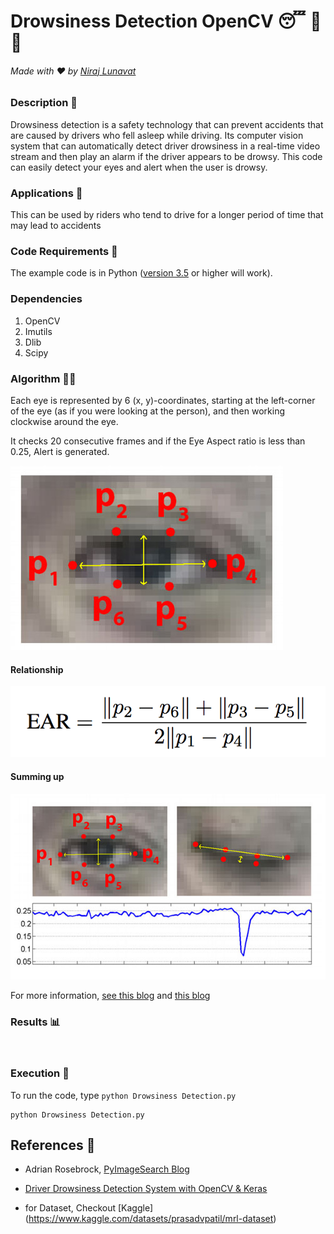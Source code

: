 # Drowsiness Detection OpenCV 😴 🚫 🚗

###### Made with ❤️ by [Niraj Lunavat](https://www.linkedin.com/in/nirajlunavat/)

### Description 📌

 Drowsiness detection is a safety technology that can prevent accidents that are caused by drivers who fell asleep while driving. Its computer vision system that can automatically detect driver drowsiness in a real-time video stream and then play an alarm if the driver appears to be drowsy. This code can easily detect your eyes and alert when the user is drowsy. 

### Applications 🎯
This can be used by riders who tend to drive for a longer period of time that may lead to accidents

### Code Requirements 🦄
The example code is in Python ([version 3.5](https://www.python.org/download/releases/3.5/) or higher will work). 

### Dependencies

1) OpenCV
2) Imutils
3) Dlib
4) Scipy

### Algorithm 👨‍🔬

Each eye is represented by 6 (x, y)-coordinates, starting at the left-corner of the eye (as if you were looking at the person), and then working clockwise around the eye.

It checks 20 consecutive frames and if the Eye Aspect ratio is less than 0.25, Alert is generated.

<img src="https://github.com/Niraj-Lunavat/Drowsiness-Detection/blob/main/eye1.jpg">


#### Relationship

<img src="https://github.com/Niraj-Lunavat/Drowsiness-Detection/blob/main/eye2.png">

#### Summing up

<img src="https://github.com/Niraj-Lunavat/Drowsiness-Detection/blob/main/eye3.jpg">


For more information, [see this blog](https://www.pyimagesearch.com/2017/05/08/drowsiness-detection-opencv/) and [this blog](https://data-flair.training/blogs/python-project-driver-drowsiness-detection-system/)

### Results 📊

<img src="">


### Execution 🐉
To run the code, type `python Drowsiness Detection.py`

```
python Drowsiness Detection.py
```


## References 🔱
 
 -   Adrian Rosebrock, [PyImageSearch Blog](https://www.pyimagesearch.com/2017/05/08/drowsiness-detection-opencv/)
 -  [Driver Drowsiness Detection System with OpenCV & Keras](https://data-flair.training/blogs/python-project-driver-drowsiness-detection-system/)

 - for Dataset, Checkout [Kaggle] (https://www.kaggle.com/datasets/prasadvpatil/mrl-dataset)  
